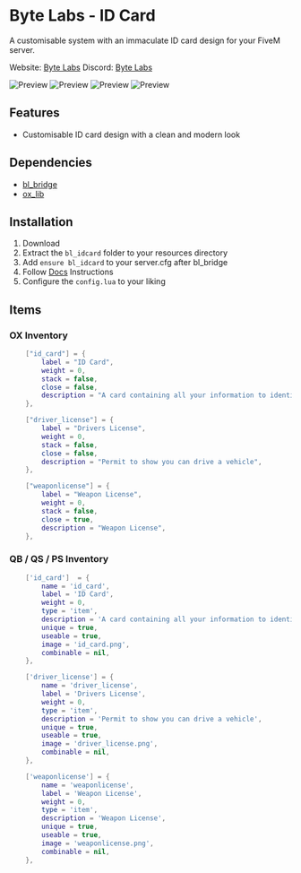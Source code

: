# Byte Labs - ID Card
A customisable system with an immaculate ID card design for your FiveM server.

Website: [Byte Labs](https://byte-labs.net)
Discord: [Byte Labs](https://discord.gg/fqsqSjZfxE)

![Preview](https://i.imgur.com/JFZ4mc4.png)
![Preview](https://i.imgur.com/k1zyqY0.png)
![Preview](https://i.imgur.com/aZrl1dv.png)
![Preview](https://i.imgur.com/XW0O2Xe.png)

## Features
- Customisable ID card design with a clean and modern look

## Dependencies
- [bl_bridge](https://github.com/Byte-Labs-Project/bl_bridge)
- [ox_lib](https://github.com/overextended/ox_lib)

## Installation
1. Download
2. Extract the `bl_idcard` folder to your resources directory
3. Add `ensure bl_idcard` to your server.cfg after bl_bridge
4. Follow [Docs](https://docs.byte-labs.net/bl_idcard) Instructions
4. Configure the `config.lua` to your liking


## Items
### OX Inventory
```lua
	["id_card"] = {
		label = "ID Card",
		weight = 0,
		stack = false,
		close = false,
		description = "A card containing all your information to identify yourself",
	},

    ["driver_license"] = {
		label = "Drivers License",
		weight = 0,
		stack = false,
		close = false,
		description = "Permit to show you can drive a vehicle",
	},

	["weaponlicense"] = {
		label = "Weapon License",
		weight = 0,
		stack = false,
		close = true,
		description = "Weapon License",
	},
```

### QB / QS / PS Inventory
```lua
    ['id_card']  = {
        name = 'id_card',
        label = 'ID Card',
        weight = 0,
        type = 'item',
        description = 'A card containing all your information to identify yourself',
        unique = true,
        useable = true,
        image = 'id_card.png',
        combinable = nil,
    },

    ['driver_license'] = {
        name = 'driver_license',
        label = 'Drivers License',
        weight = 0,
        type = 'item',
        description = 'Permit to show you can drive a vehicle',
        unique = true,
        useable = true,
        image = 'driver_license.png',
        combinable = nil,
    },

    ['weaponlicense'] = {
        name = 'weaponlicense',
        label = 'Weapon License',
        weight = 0,
        type = 'item',
        description = 'Weapon License',
        unique = true,
        useable = true,
        image = 'weaponlicense.png',
        combinable = nil,
    },
```
